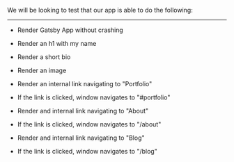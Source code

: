 We will be looking to test that our app is able to do the following:

<!--
- Render without crashing

- Render two default ToDo items

- Render an input field for typing up new ToDo items

- Render an ‘Add’ button for adding ToDo items

- If the ‘Add’ button is pressed but the input field is empty, prevent a new ToDo item from being created

- If the ‘Add’ button is pressed but the input field is empty, show an alert to the user

- If the ‘Add’ button is pressed and the input field has content, add a new ToDo item

- When the ‘Delete’ button is pressed for a single ToDo item, remove that ToDo item from the App

- From the two default items in ToDo, if the first ToDo item has been removed from the app, the second item should now become the first (and only) item.

- For the data being passed down from ToDo to ToDoItem as props, each ToDoItem should render the text that was passed down to it.

- Each ToDoItem should render a ‘Delete’ button.
-->

---

- Render Gatsby App without crashing

- Render an h1 with my name

- Render a short bio

- Render an image

- Render an internal link navigating to "Portfolio"
- If the link is clicked, window navigates to "#portfolio"

- Render and internal link navigating to "About"
- If the link is clicked, window navigates to "/about"

- Render and internal link navigating to "Blog"
- If the link is clicked, window navigates to "/blog"
